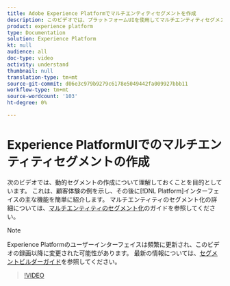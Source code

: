 ```yaml
---
title: Adobe Experience Platformでマルチエンティティセグメントを作成
description: このビデオでは、プラットフォームUIを使用してマルチエンティティセグメントを作成する方法の基本を説明します。
product: experience platform
type: Documentation
solution: Experience Platform
kt: null
audience: all
doc-type: video
activity: understand
thumbnail: null
translation-type: tm+mt
source-git-commit: d06e3c979b9279c6178e5049442fa009927bbb11
workflow-type: tm+mt
source-wordcount: '103'
ht-degree: 0%

---
```



# Experience PlatformUIでのマルチエンティティセグメントの作成

次のビデオでは、動的セグメントの作成について理解しておくことを目的としています。 これは、顧客体験の例を示し、その後に[!DNL Platform]インターフェイスの主な機能を簡単に紹介します。 マルチエンティティのセグメント化の詳細については、[マルチエンティティのセグメント化](../multi-entity-segmentation.md)のガイドを参照してください。

>[!NOTE]
>
>Experience Platformのユーザーインターフェイスは頻繁に更新され、このビデオの録画以降に変更された可能性があります。 最新の情報については、[セグメントビルダーガイド](../ui/segment-builder.md)を参照してください。

>[!VIDEO](https://video.tv.adobe.com/v/32179?quality=12&learn=on)